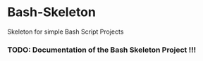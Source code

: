 # Bash-Skeleton
Skeleton for simple Bash Script Projects

### TODO: Documentation of the Bash Skeleton Project !!!
